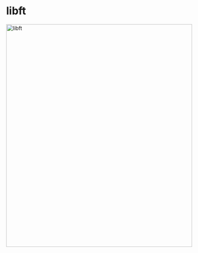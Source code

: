 # libft
<img src="https://wallpaperaccess.com/full/5487854.jpg" alt="libft" width="500" height="600">

